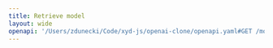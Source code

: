 ```yaml
---
title: Retrieve model
layout: wide
openapi: '/Users/zdunecki/Code/xyd-js/openai-clone/openapi.yaml#GET /models/{model}'
---
```


